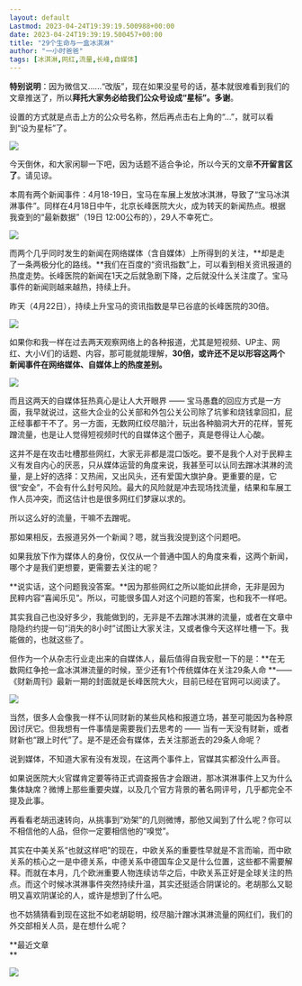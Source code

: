 ```yaml
---
layout: default
Lastmod: 2023-04-24T19:39:19.500988+00:00
date: 2023-04-24T19:39:19.500457+00:00
title: "29个生命与一盒冰淇淋"
author: "一小时爸爸"
tags: [冰淇淋,网红,流量,长峰,自媒体]
---
```


**特别说明**：因为微信又......“改版”，现在如果没星号的话，基本就很难看到我们的文章推送了，所以**拜托大家务必给我们公众号设成“星标”。多谢**。  

设置的方式就是点击上方的公众号名称，然后再点击右上角的“...”，就可以看到“设为星标”了。

![](https://images.weserv.nl/?url=https%3A//mmbiz.qpic.cn/mmbiz_png/FTTtql4blFPk8pI21xuBMYjhOyfrwG4fADZqmrFOicgia7wXNhp3JrzmNyXjGwa9lH9eQiadqX9qz9ky6FiaSfXgyw/640%3Fwx_fmt%3Dpng%26wxfrom%3D5%26wx_lazy%3D1%26wx_co%3D1)

今天倒休，和大家闲聊一下吧，因为话题不适合争论，所以今天的文章**不开留言区了**。请见谅。

本周有两个新闻事件：4月18-19日，宝马在车展上发放冰淇淋，导致了“宝马冰淇淋事件”。同样在4月18日中午，北京长峰医院大火，成为转天的新闻热点。根据我查到的“最新数据”（19日 12:00公布的），29人不幸死亡。

![](https://images.weserv.nl/?url=https%3A//mmbiz.qpic.cn/mmbiz_png/FTTtql4blFPHQaxHUFA1JubQH0HplCeuo72Dgr2bk78WvnsFsmsVLIVoaawVhkfaalDjp09rnWofJdXYicOMROw/640%3Fwx_fmt%3Dpng)

而两个几乎同时发生的新闻在网络媒体（含自媒体）上所得到的关注，**却是走了一条两极分化的路线。**我们在百度的“资讯指数”上，可以看到相关资讯报道的热度走势。长峰医院的新闻在1天之后就急剧下降，之后就没什么关注度了。宝马事件的新闻则越来越热，持续上升。

昨天（4月22日），持续上升宝马的资讯指数是早已谷底的长峰医院的30倍。

![](https://images.weserv.nl/?url=https%3A//mmbiz.qpic.cn/mmbiz_jpg/FTTtql4blFPHQaxHUFA1JubQH0HplCeufjpcricVQmW95eBh8oq2x9J2cH609KCxS45XR6OZJOuPbOKlOmZjpWg/640%3Fwx_fmt%3Djpeg)

如果你和我一样在过去两天观察网络上的各种报道，尤其是短视频、UP主、网红、大小V们的话题、内容，那可能就能理解，**30倍，或许还不足以形容这两个新闻事件在网络媒体、自媒体上的热度差别。**  

![](https://images.weserv.nl/?url=https%3A//mmbiz.qpic.cn/mmbiz_png/FTTtql4blFPHQaxHUFA1JubQH0HplCeu3iboaODHAI16hqcIkPNV6kpSPw8AXibcHAzZB0sH994GuPH9fjd5btow/640%3Fwx_fmt%3Dpng)

而且这两天的自媒体狂热真心是让人大开眼界 —— 宝马愚蠢的回应方式是一方面，我早就说过，这些大企业的公关部和外包公关公司除了坑爹和烧钱拿回扣，屁正经事都干不了。另一方面，无数网红绞尽脑汁，玩出各种脑洞大开的花样，誓死蹭流量，也是让人觉得短视频时代的自媒体这个圈子，真是卷得让人心酸。  

这并不是在攻击吐槽那些网红，大家无非都是混口饭吃。要不是我个人对于民粹主义有发自内心的厌恶，只从媒体运营的角度来说，我甚至可以认同去蹭冰淇淋的流量，是上好的选择：又热闹，又出风头，还有爱国大旗护身。更重要的是，它很“安全”，不会有什么封号风险。最大的风险就是冲去现场找流量，结果和车展工作人员冲突，而这估计也是很多网红们梦寐以求的。

所以这么好的流量，干嘛不去蹭呢。

那如果相反，去报道另外一个新闻？嗯，就当我没提到这个问题吧。

如果我放下作为媒体人的身份，仅仅从一个普通中国人的角度来看，这两个新闻，哪个才是我们更想要，更需要去关注的呢？

**说实话，这个问题我没答案。**因为那些网红之所以能如此拼命，无非是因为民粹内容“喜闻乐见”。所以，可能很多国人对这个问题的答案，也和我不一样吧。  

其实我自己也没好多少，我能做到的，无非是不去蹭冰淇淋的流量，或者在文章中隐隐约约提一句“消失的8小时”试图让大家关注，又或者像今天这样吐槽一下。我能做的，也就这些了。

但作为一个从杂志行业走出来的自媒体人，最后值得自我安慰一下的是：**在无数网红争抢一盒冰淇淋流量的时候，至少还有1个传统媒体在关注29条人命 **—— 《财新周刊》最新一期的封面就是长峰医院大火，目前已经在官网可以阅读了。

![](https://images.weserv.nl/?url=https%3A//mmbiz.qpic.cn/mmbiz_jpg/FTTtql4blFPHQaxHUFA1JubQH0HplCeuXCictfvN8tos0tkicsUI3AZyEb4h144iams281KHwS6ewujic3OiaFtkuMw/640%3Fwx_fmt%3Djpeg)

当然，很多人会像我一样不认同财新的某些风格和报道立场，甚至可能因为各种原因讨厌它。但我想有一件事情是需要我们去思考的 —— 当有一天没有财新，或者财新也“跟上时代”了。是不是还会有媒体，去关注那逝去的29条人命呢？  

说到媒体，不知道大家有没有发现，在这两个事件上，官媒其实都没什么声音。

如果说医院大火官媒肯定要等待正式调查报告才会跟进，那冰淇淋事件上又为什么集体缺席？微博上那些重要央媒，以及几个官方背景的著名网评号，几乎都完全不提及此事。  

再看看老胡迅速转向，从挑事到“劝架”的几则微博，那他又闻到了什么呢？你可以不相信他的人品，但你一定要相信他的“嗅觉”。

其实在中美关系“也就这样吧”的现在，中欧关系的重要性早就是不言而喻，而中欧关系的核心之一是中德关系，中德关系中德国车企又是什么位置，这些都不需要解释。而就在本月，几个欧洲重要人物连续访华之后，中欧关系正好是全球关注的热点。而这个时候冰淇淋事件突然持续升温，其实还挺适合阴谋论的。老胡那么又聪明又喜欢阴谋论的人，或许是想到了什么吧。  

也不妨猜猜看到现在这批不如老胡聪明，绞尽脑汁蹭冰淇淋流量的网红们，我们的外交部相关人员，是在想什么呢？

**最近文章  
**

![](https://images.weserv.nl/?url=https%3A//mmbiz.qpic.cn/mmbiz_gif/FTTtql4blFN1mnALdBiahm4PibQTp5c672ZdIxicTXVW1gxMtNicHVsOGPz3CpPN2LsGFEO7ItG6ZJfYV4uEanfiawA/640%3Fwx_fmt%3Dgif%26wxfrom%3D5%26wx_lazy%3D1)

